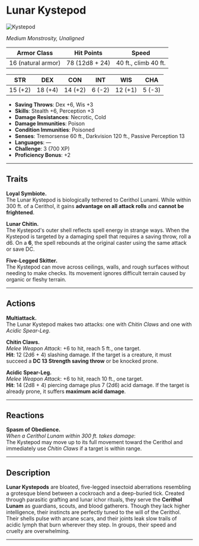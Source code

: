 # **Lunar Kystepod**

![Kystepod](../../../Images/Kystepod.png)

*Medium Monstrosity, Unaligned*

| **Armor Class** | **Hit Points** | **Speed**             |
|-----------------|----------------|------------------------|
| 16 (natural armor) | 78 (12d8 + 24) | 40 ft., climb 40 ft.   |

| STR | DEX | CON | INT | WIS | CHA |
|-----|-----|-----|-----|-----|-----|
| 15 (+2) | 18 (+4) | 14 (+2) | 6 (-2) | 12 (+1) | 5 (-3) |

- **Saving Throws**: Dex +6, Wis +3  
- **Skills**: Stealth +6, Perception +3  
- **Damage Resistances**: Necrotic, Cold  
- **Damage Immunities**: Poison  
- **Condition Immunities**: Poisoned  
- **Senses**: Tremorsense 60 ft., Darkvision 120 ft., Passive Perception 13  
- **Languages**: —  
- **Challenge**: 3 (700 XP)  
- **Proficiency Bonus**: +2  

---

## **Traits**

**Loyal Symbiote.**  
The Lunar Kystepod is biologically tethered to Cerithol Lunami. While within 300 ft. of a Cerithol, it gains **advantage on all attack rolls** and **cannot be frightened**.

**Lunar Chitin.**  
The Kystepod's outer shell reflects spell energy in strange ways. When the Kystepod is targeted by a damaging spell that requires a saving throw, roll a d6. On a **6**, the spell rebounds at the original caster using the same attack or save DC.

**Five-Legged Skitter.**  
The Kystepod can move across ceilings, walls, and rough surfaces without needing to make checks. Its movement ignores difficult terrain caused by organic or fleshy terrain.

---

## **Actions**

**Multiattack.**  
The Lunar Kystepod makes two attacks: one with *Chitin Claws* and one with *Acidic Spear-Leg*.

**Chitin Claws.**  
*Melee Weapon Attack*: +6 to hit, reach 5 ft., one target.  
**Hit**: 12 (2d6 + 4) slashing damage. If the target is a creature, it must succeed a **DC 13 Strength saving throw** or be knocked prone.

**Acidic Spear-Leg.**  
*Melee Weapon Attack*: +6 to hit, reach 10 ft., one target.  
**Hit**: 14 (2d8 + 4) piercing damage plus 7 (2d6) acid damage. If the target is already prone, it suffers **maximum acid damage**.

---

## **Reactions**

**Spasm of Obedience.**  
*When a Cerithol Lunam within 300 ft. takes damage*:  
The Kystepod may move up to its full movement toward the Cerithol and immediately use *Chitin Claws* if a target is within range.

---

## **Description**

**Lunar Kystepods** are bloated, five-legged insectoid aberrations resembling a grotesque blend between a cockroach and a deep-buried tick. Created through parasitic grafting and lunar ichor rituals, they serve the **Cerithol Lunam** as guardians, scouts, and blood gatherers. Though they lack higher intelligence, their instincts are perfectly tuned to the will of the Cerithol. Their shells pulse with arcane scars, and their joints leak slow trails of acidic lymph that burn wherever they step. In groups, their speed and cruelty are overwhelming.

---
